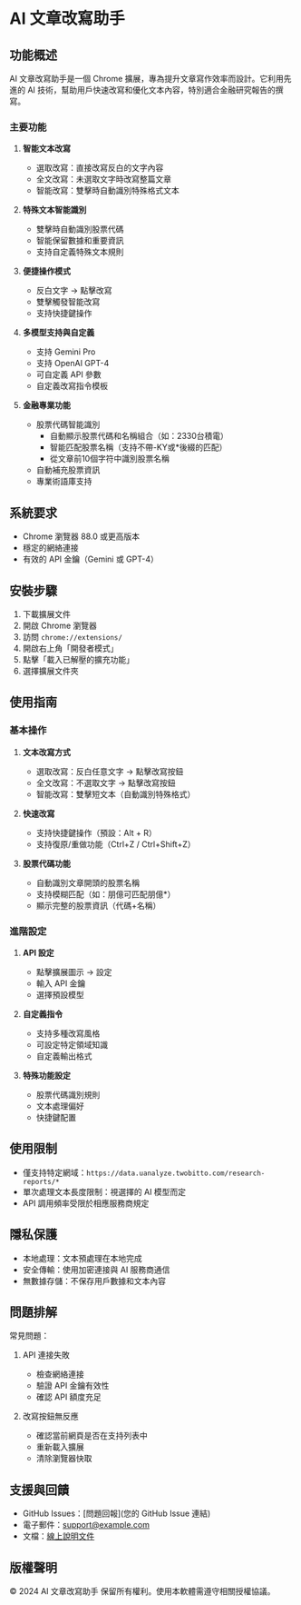 # AI 文章改寫助手

## 功能概述

AI 文章改寫助手是一個 Chrome 擴展，專為提升文章寫作效率而設計。它利用先進的 AI 技術，幫助用戶快速改寫和優化文本內容，特別適合金融研究報告的撰寫。

### 主要功能

1. **智能文本改寫**
   - 選取改寫：直接改寫反白的文字內容
   - 全文改寫：未選取文字時改寫整篇文章
   - 智能改寫：雙擊時自動識別特殊格式文本

2. **特殊文本智能識別**
   - 雙擊時自動識別股票代碼
   - 智能保留數據和重要資訊
   - 支持自定義特殊文本規則

3. **便捷操作模式**
   - 反白文字 → 點擊改寫
   - 雙擊觸發智能改寫
   - 支持快捷鍵操作

4. **多模型支持與自定義**
   - 支持 Gemini Pro
   - 支持 OpenAI GPT-4
   - 可自定義 API 參數
   - 自定義改寫指令模板

5. **金融專業功能**
   - 股票代碼智能識別
     * 自動顯示股票代碼和名稱組合（如：2330台積電）
     * 智能匹配股票名稱（支持不帶-KY或*後綴的匹配）
     * 從文章前10個字符中識別股票名稱
   - 自動補充股票資訊
   - 專業術語庫支持

## 系統要求

- Chrome 瀏覽器 88.0 或更高版本
- 穩定的網絡連接
- 有效的 API 金鑰（Gemini 或 GPT-4）

## 安裝步驟

1. 下載擴展文件
2. 開啟 Chrome 瀏覽器
3. 訪問 `chrome://extensions/`
4. 開啟右上角「開發者模式」
5. 點擊「載入已解壓的擴充功能」
6. 選擇擴展文件夾

## 使用指南

### 基本操作

1. **文本改寫方式**
   - 選取改寫：反白任意文字 → 點擊改寫按鈕
   - 全文改寫：不選取文字 → 點擊改寫按鈕
   - 智能改寫：雙擊短文本（自動識別特殊格式）

2. **快速改寫**
   - 支持快捷鍵操作（預設：Alt + R）
   - 支持復原/重做功能（Ctrl+Z / Ctrl+Shift+Z）

3. **股票代碼功能**
   - 自動識別文章開頭的股票名稱
   - 支持模糊匹配（如：朋億可匹配朋億*）
   - 顯示完整的股票資訊（代碼+名稱）

### 進階設定

1. **API 設定**
   - 點擊擴展圖示 → 設定
   - 輸入 API 金鑰
   - 選擇預設模型

2. **自定義指令**
   - 支持多種改寫風格
   - 可設定特定領域知識
   - 自定義輸出格式

3. **特殊功能設定**
   - 股票代碼識別規則
   - 文本處理偏好
   - 快捷鍵配置

## 使用限制

- 僅支持特定網域：`https://data.uanalyze.twobitto.com/research-reports/*`
- 單次處理文本長度限制：視選擇的 AI 模型而定
- API 調用頻率受限於相應服務商規定

## 隱私保護

- 本地處理：文本預處理在本地完成
- 安全傳輸：使用加密連接與 AI 服務商通信
- 無數據存儲：不保存用戶數據和文本內容

## 問題排解

常見問題：
1. API 連接失敗
   - 檢查網絡連接
   - 驗證 API 金鑰有效性
   - 確認 API 額度充足

2. 改寫按鈕無反應
   - 確認當前網頁是否在支持列表中
   - 重新載入擴展
   - 清除瀏覽器快取

## 支援與回饋

- GitHub Issues：[問題回報](您的 GitHub Issue 連結)
- 電子郵件：[support@example.com](mailto:support@example.com)
- 文檔：[線上說明文件](您的文檔連結)

## 版權聲明

© 2024 AI 文章改寫助手
保留所有權利。使用本軟體需遵守相關授權協議。
